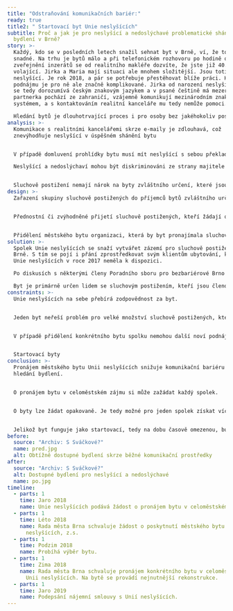 ```yaml
---
title: "Odstraňování komunikačních bariér:"
ready: true
title2: " Startovací byt Unie neslyšících"
subtitle: Proč a jak je pro neslyšící a nedoslýchavé problematické shánění
  bydlení v Brně?
story: >-
  Každý, kdo se v posledních letech snažil sehnat byt v Brně, ví, že to není
  snadné. Na trhu je bytů málo a při telefonickém rozhovoru po hodině od
  zveřejnění inzerátů se od realitního makléře dozvíte, že jste již 40.
  volající. Jirka a Maria mají situaci ale mnohem složitější. Jsou totiž
  neslyšící. Je rok 2018, a pár se potřebuje přestěhovat blíže práci. Hledání
  podnájmu je pro ně ale značně komplikované. Jirka od narození neslyší, běžně
  se tedy dorozumívá českým znakovým jazykem a v psané češtině má mezery. Jeho
  partnerka pochází ze zahraničí, vzájemně komunikují mezinárodním znakovým
  systémem, a s kontaktováním realitní kanceláře mu tedy nemůže pomoci. 

  Hledání bytů je dlouhotrvající proces i pro osoby bez jakéhokoliv postižení, ale pro neslyšící je to opravdová zátěž. Komunikace s realitními kancelářemi, která je odkázaná na psaní e-mailů, často ústí v obsazení bytu těmi, kteří si domluvili prohlídku dříve skrze telefonický hovor. Jirka telefonicky s realitní kanceláří pochopitelně komunikovat nemůže a než pošle kostrbatý e-mail, předběhnou jej řady volajících. I když se mu složitě podaří domluvit prohlídku bytu, je složité se s makléřem domluvit. Ke každé prohlídce si musí zvát na pomoc tlumočníka, což je finančně náročné. Také jej mrzí, když makléř mluví pouze s tlumočníkem a Jirku ignoruje, jakoby tam nebyl. Hledání bytů tak zůstává pro komunitu neslyšících značně frustrující.
analysis: >-
  Komunikace s realitními kancelářemi skrze e-maily je zdlouhavá, což
  znevýhodňuje neslyšící v úspěšném shánění bytu 


  V případě domluvení prohlídky bytu musí mít neslyšící s sebou překladatele

  Neslyšící a nedoslýchaví mohou být diskriminováni ze strany majitele bytu, který může jejich handicap vnímat jako komplikaci 


  Sluchově postižení nemají nárok na byty zvláštního určení, které jsou určené pro pohybově a zrakově postižené.
design: >-
  Zařazení skupiny sluchově postižených do příjemců bytů zvláštního určení.


  Přednostní či zvýhodněné přijetí sluchově postižených, kteří žádají o běžný městský byt.


  Přidělení městského bytu organizaci, která by byt pronajímala sluchově postiženým.
solution: >-
  Spolek Unie neslyšících se snaží vytvářet zázemí pro sluchově postižené v
  Brně. S tím se pojí i přání zprostředkovat svým klientům ubytování, které ale
  Unie neslyšících v roce 2017 neměla k dispozici.

  Po diskusích s některými členy Poradního sboru pro bezbariérové Brno se Unie neslyšících rozhodla požádat Radu města Brna o pronájem bytu v celoměstském zájmu, který by byl primárně určen jako startovací byt pro sluchově postižené klienty Unie neslyšících. V srpnu 2018 Rada města tuto žádost schválila. Následně byl vybrán konkrétní byt o velikosti 2+kk v městské části Brno-střed, jehož pronájem byl spolku schválen v lednu r. 2019. V březnu 2019 byla podepsána nájemní smlouva s Unií neslyšících. Poté se na byt nastěhovali první klienti spolku, mladý neslyšící pár. 

  Byt je primárně určen lidem se sluchovým postižením, kteří jsou členové či zaměstnanci Unie neslyšících a kteří splní i další podmínky stanovené spolkem. Jelikož je byt zamýšlen jako startovací, měl by být poskytnut nájemcům po dobu dvou let a následně předán dalším nájemcům.
constraints: >-
  Unie neslyšících na sebe přebírá zodpovědnost za byt.


  Jeden byt neřeší problém pro velké množství sluchově postižených, kteří jsou znevýhodněni na trhu s nemovitostmi z výše popsaných důvodů. 


  V případě přidělení konkrétního bytu spolku nemohou další noví podnájemci nijak ovlivňovat polohu bytu v rámci města a jiné charakteristiky bytu. 


  Startovací byty
conclusion: >-
  Pronájem městského bytu Unii neslyšících snižuje komunikační bariéru při
  hledání bydlení.


  O pronájem bytu v celoměstském zájmu si může zažádat každý spolek.


  O byty lze žádat opakovaně. Je tedy možné pro jeden spolek získat více bytů pro své klienty. 


  Jelikož byt funguje jako startovací, tedy na dobu časově omezenou, budou se jeho nájemci nadále potýkat s procesem hledání bydlení. Toto řešení umožní alespoň proces hledání dlouhodobého bydlení oddálit a poskytne dotyčným dostatek času pro nalezení vhodného ubytování.
before:
  source: "Archiv: S Sváčkové?"
  name: pred.jpg
  alt: Obtížně dostupné bydlení skrze běžné komunikační prostředky
after:
  source: "Archiv: S Sváčkové?"
  alt: Dostupné bydlení pro neslyšící a nedoslýchavé
  name: po.jpg
timeline:
  - parts: 1
    time: Jaro 2018
    name: Unie neslyšících podává žádost o pronájem bytu v celoměstském zájmu
  - parts: 1
    time: Léto 2018
    name: Rada města Brna schvaluje žádost o poskytnutí městského bytu Unii
      neslyšících, z.s.
  - parts: 1
    time: Podzim 2018
    name: Probíhá výběr bytu.
  - parts: 1
    time: Zima 2018
    name: Rada města Brna schvaluje pronájem konkrétního bytu v celoměstském zájmu
      Unii neslyšících. Na bytě se provádí nejnutnější rekonstrukce.
  - parts: 1
    time: Jaro 2019
    name: Podepsání nájemní smlouvy s Unií neslyšících.
---
```

